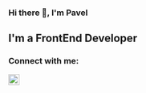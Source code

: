 ### Hi there 👋, I'm Pavel

## I'm a FrontEnd Developer

### Connect with me:

[<img align="left" alt="PavelVasiliev | VK" width="22px" src="https://cdn.jsdelivr.net/npm/simple-icons@v3/icons/vk.svg">][vk]


<!--
**pv18/pv18** is a ✨ _special_ ✨ repository because its `README.md` (this file) appears on your GitHub profile.

Here are some ideas to get you started:

- 🔭 I’m currently working on ...
- 🌱 I’m currently learning ...
- 👯 I’m looking to collaborate on ...
- 🤔 I’m looking for help with ...
- 💬 Ask me about ...
- 📫 How to reach me: ...
- 😄 Pronouns: ...
- ⚡ Fun fact: ...
-->

<br/>
<br/>

[vk]: https://vk.com/feed
